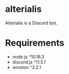 # alterialis
Alterialis is a Discord bot.

# Requirements
- node.js ^10.16.3
- discord.js ^11.5.1
- winston ^3.2.1